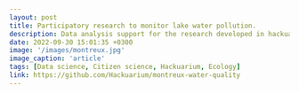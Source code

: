 ```yaml
---
layout: post
title: Participatory research to monitor lake water pollution.
description: Data analysis support for the research developed in hackuarium. 
date: 2022-09-30 15:01:35 +0300
image: '/images/montreux.jpg'
image_caption: 'article'
tags: [Data science, Citizen science, Hackuarium, Ecology]
link: https://github.com/Hackuarium/montreux-water-quality
---
```

